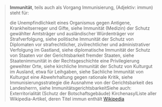 > **Immunität**, teils auch als Vorgang Immunisierung, (Adjektiv: immun) steht für:
>
> die Unempfindlichkeit eines Organismus gegen Antigene, Krankheitserreger und Gifte, siehe Immunität (Medizin)
> der Schutz gewählter Amtsträger und ausländischer Würdenträger vor Strafverfolgung, siehe politische Immunität
> der Schutz von Diplomaten vor strafrechtlicher, zivilrechtlicher und administrativer Verfolgung im Gastland, siehe diplomatische Immunität
> der Schutz von Staaten vor der Gerichtsbarkeit fremder Staaten, siehe Staatenimmunität
> in der Rechtsgeschichte eine Privilegierung geweihter Orte, siehe kirchliche Immunität
> der Schutz von Kulturgut im Ausland, etwa für Leihgaben, siehe Sachliche Immunität von Kulturgut
> eine Abwehrhaltung gegen rationale Kritik, siehe Immunisierungsstrategie
> die Ausnahme von der Gerichtsbarkeit des Landesherrn, siehe ImmunitätsgerichtsbarkeitSiehe auch:
> Exterritorialität (Schutz der Botschaftsgebäude)
> KirchenasylListe aller Wikipedia-Artikel, deren Titel immun enthält
> [Wikipedia](https://de.wikipedia.org/wiki/Immunit%C3%A4t)